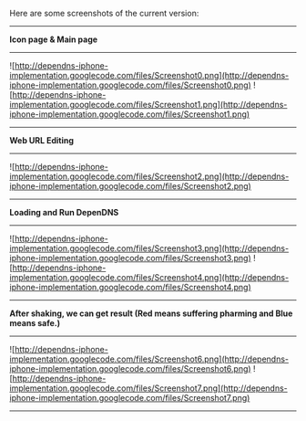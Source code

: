 Here are some screenshots of the current version:


---

**Icon page & Main page**

---

![http://dependns-iphone-implementation.googlecode.com/files/Screenshot0.png](http://dependns-iphone-implementation.googlecode.com/files/Screenshot0.png)
![http://dependns-iphone-implementation.googlecode.com/files/Screenshot1.png](http://dependns-iphone-implementation.googlecode.com/files/Screenshot1.png)

---

**Web URL Editing**

---

![http://dependns-iphone-implementation.googlecode.com/files/Screenshot2.png](http://dependns-iphone-implementation.googlecode.com/files/Screenshot2.png)

---

**Loading and Run DepenDNS**

---

![http://dependns-iphone-implementation.googlecode.com/files/Screenshot3.png](http://dependns-iphone-implementation.googlecode.com/files/Screenshot3.png)
![http://dependns-iphone-implementation.googlecode.com/files/Screenshot4.png](http://dependns-iphone-implementation.googlecode.com/files/Screenshot4.png)

---

**After shaking, we can get result (Red means suffering pharming and Blue means safe.)**

---

![http://dependns-iphone-implementation.googlecode.com/files/Screenshot6.png](http://dependns-iphone-implementation.googlecode.com/files/Screenshot6.png)
![http://dependns-iphone-implementation.googlecode.com/files/Screenshot7.png](http://dependns-iphone-implementation.googlecode.com/files/Screenshot7.png)

---

